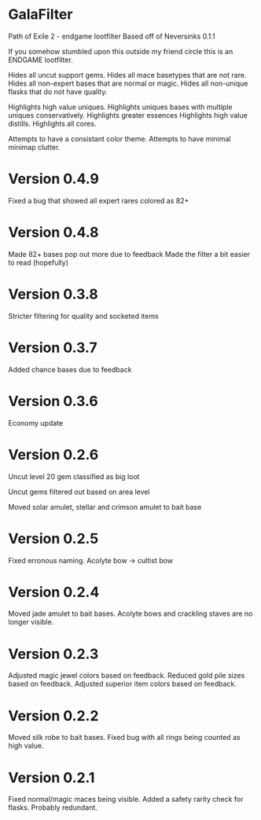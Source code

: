 # GalaFilter
Path of Exile 2 - endgame lootfilter
Based off of Neversinks 0.1.1

If you somehow stumbled upon this outside my friend circle this is an ENDGAME lootfilter.

Hides all uncut support gems.
Hides all mace basetypes that are not rare.
Hides all non-expert bases that are normal or magic.
Hides all non-unique flasks that do not have quality.

Highlights high value uniques.
Highlights uniques bases with multiple uniques conservatively.
Highlights greater essences
Highlights high value distills.
Highlights all cores.

Attempts to have a consistant color theme.
Attempts to have minimal minimap clutter.

# Version 0.4.9
Fixed a bug that showed all expert rares colored as 82+

# Version 0.4.8
Made 82+ bases pop out more due to feedback
Made the filter a bit easier to read (hopefully)

# Version 0.3.8
Stricter filtering for quality and socketed items

# Version 0.3.7
Added chance bases due to feedback

# Version 0.3.6
Economy update

# Version 0.2.6
Uncut level 20 gem classified as big loot

Uncut gems filtered out based on area level

Moved solar amulet, stellar and crimson amulet to bait base

# Version 0.2.5
Fixed erronous naming. Acolyte bow -> cultist bow

# Version 0.2.4
Moved jade amulet to bait bases.
Acolyte bows and crackling staves are no longer visible.

# Version 0.2.3
Adjusted magic jewel colors based on feedback.
Reduced gold pile sizes based on feedback.
Adjusted superior item colors based on feedback.

# Version 0.2.2
Moved silk robe to bait bases.
Fixed bug with all rings being counted as high value.

# Version 0.2.1
Fixed normal/magic maces being visible.
Added a safety rarity check for flasks. Probably redundant.
